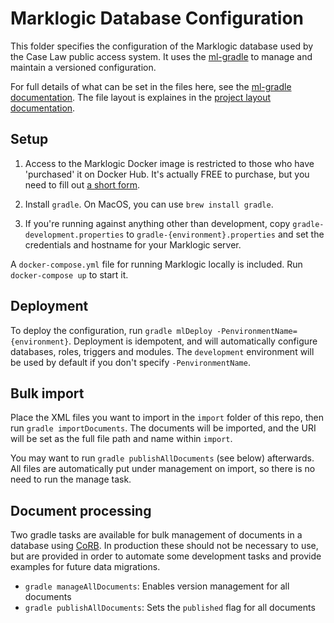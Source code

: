 # Marklogic Database Configuration

This folder specifies the configuration of the Marklogic database used by the
Case Law public access system. It uses the [ml-gradle](https://github.com/marklogic/ml-gradle)
to manage and maintain a versioned configuration.

For full details of what can be set in the files here, see the
[ml-gradle documentation](https://github.com/marklogic-community/ml-gradle/wiki).
The file layout is explaines in the [project layout documentation](https://github.com/marklogic-community/ml-gradle/wiki/Project-layout).

## Setup

1. Access to the Marklogic Docker image is restricted to those who have 'purchased' it on Docker Hub. It's actually FREE to
purchase, but you need to fill out [a short form](https://hub.docker.com/_/marklogic/purchase).

2. Install `gradle`. On MacOS, you can use `brew install gradle`.

3. If you're running against anything other than development, copy `gradle-development.properties`
to `gradle-{environment}.properties` and set the credentials and hostname for your Marklogic server.

A `docker-compose.yml` file for running Marklogic locally is included. Run `docker-compose up` to start it.

## Deployment

To deploy the configuration, run `gradle mlDeploy -PenvironmentName={environment}`. Deployment is
idempotent, and will automatically configure databases, roles, triggers and modules. The `development`
environment will be used by default if you don't specify `-PenvironmentName`.

## Bulk import

Place the XML files you want to import in the `import` folder of this repo, then run
`gradle importDocuments`. The documents will be imported, and the URI will be set as the
full file path and name within `import`.

You may want to run `gradle publishAllDocuments` (see below) afterwards. All files
are automatically put under management on import, so there is no need to run the manage task.

## Document processing

Two gradle tasks are available for bulk management of documents in a database using
[CoRB](https://github.com/marklogic-community/corb2). In production these should not be
necessary to use, but are provided in order to automate some development tasks and provide
examples for future data migrations.

* `gradle manageAllDocuments`: Enables version management for all documents
* `gradle publishAllDocuments`: Sets the `published` flag for all documents
